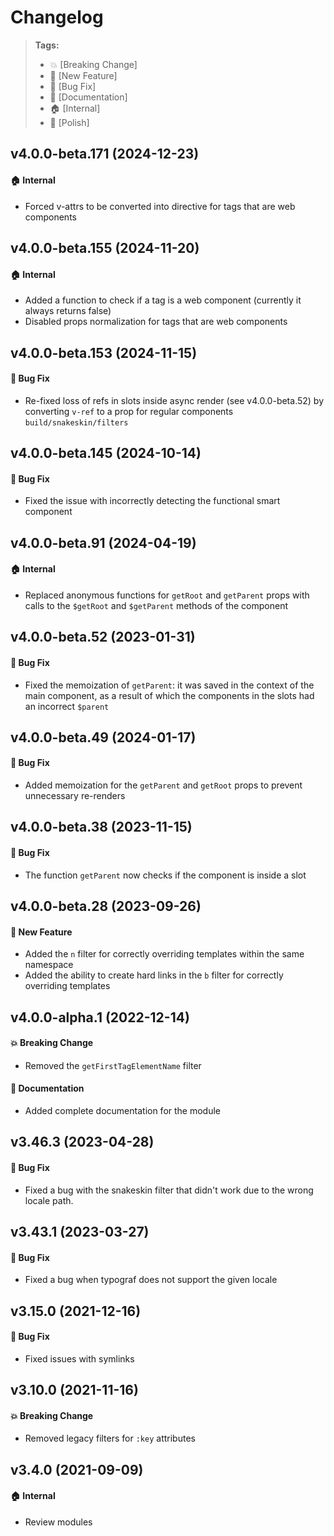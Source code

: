 Changelog
=========

> **Tags:**
> - :boom:       [Breaking Change]
> - :rocket:     [New Feature]
> - :bug:        [Bug Fix]
> - :memo:       [Documentation]
> - :house:      [Internal]
> - :nail_care:  [Polish]

## v4.0.0-beta.171 (2024-12-23)

#### :house: Internal

* Forced v-attrs to be converted into directive for tags that are web components

## v4.0.0-beta.155 (2024-11-20)

#### :house: Internal

* Added a function to check if a tag is a web component (currently it always returns false)
* Disabled props normalization for tags that are web components

## v4.0.0-beta.153 (2024-11-15)

#### :bug: Bug Fix

* Re-fixed loss of refs in slots inside async render (see v4.0.0-beta.52)
  by converting `v-ref` to a prop for regular components `build/snakeskin/filters`

## v4.0.0-beta.145 (2024-10-14)

#### :bug: Bug Fix

* Fixed the issue with incorrectly detecting the functional smart component

## v4.0.0-beta.91 (2024-04-19)

#### :house: Internal

* Replaced anonymous functions for `getRoot` and `getParent` props
  with calls to the `$getRoot` and `$getParent` methods of the component

## v4.0.0-beta.52 (2023-01-31)

#### :bug: Bug Fix

* Fixed the memoization of `getParent`: it was saved in the context of the main component, as a
  result of which the components in the slots had an incorrect `$parent`

## v4.0.0-beta.49 (2024-01-17)

#### :bug: Bug Fix

* Added memoization for the `getParent` and `getRoot` props to prevent unnecessary re-renders

## v4.0.0-beta.38 (2023-11-15)

#### :bug: Bug Fix

* The function `getParent` now checks if the component is inside a slot

## v4.0.0-beta.28 (2023-09-26)

#### :rocket: New Feature

* Added the `n` filter for correctly overriding templates within the same namespace
* Added the ability to create hard links in the `b` filter for correctly overriding templates

## v4.0.0-alpha.1 (2022-12-14)

#### :boom: Breaking Change

* Removed the `getFirstTagElementName` filter

#### :memo: Documentation

* Added complete documentation for the module

## v3.46.3 (2023-04-28)

#### :bug: Bug Fix

* Fixed a bug with the snakeskin filter that didn't work due to the wrong locale path.

## v3.43.1 (2023-03-27)

#### :bug: Bug Fix

* Fixed a bug when typograf does not support the given locale

## v3.15.0 (2021-12-16)

#### :bug: Bug Fix

* Fixed issues with symlinks

## v3.10.0 (2021-11-16)

#### :boom: Breaking Change

* Removed legacy filters for `:key` attributes

## v3.4.0 (2021-09-09)

#### :house: Internal

* Review modules

